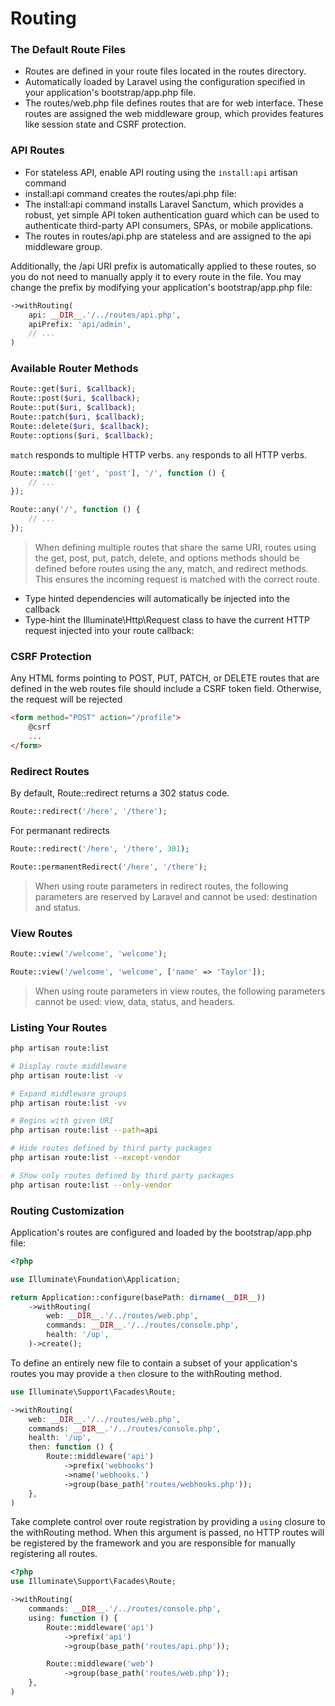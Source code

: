 # Routing

### The Default Route Files

- Routes are defined in your route files located in the routes directory.
- Automatically loaded by Laravel using the configuration specified in your application's bootstrap/app.php file.
- The routes/web.php file defines routes that are for web interface. These routes are assigned the web middleware group, which provides features like session state and CSRF protection.

### API Routes

- For stateless API, enable API routing using the `install:api` artisan command
- install:api command creates the routes/api.php file:
- The install:api command installs Laravel Sanctum, which provides a robust, yet simple API token authentication guard which can be used to authenticate third-party API consumers, SPAs, or mobile applications.
- The routes in routes/api.php are stateless and are assigned to the api middleware group.

Additionally, the /api URI prefix is automatically applied to these routes, so you do not need to manually apply it to every route in the file. You may change the prefix by modifying your application's bootstrap/app.php file:

```php
->withRouting(
    api: __DIR__.'/../routes/api.php',
    apiPrefix: 'api/admin',
    // ...
)
```

### Available Router Methods

```php
Route::get($uri, $callback);
Route::post($uri, $callback);
Route::put($uri, $callback);
Route::patch($uri, $callback);
Route::delete($uri, $callback);
Route::options($uri, $callback);
```

`match` responds to multiple HTTP verbs. `any` responds to all HTTP verbs.

```php
Route::match(['get', 'post'], '/', function () {
    // ...
});

Route::any('/', function () {
    // ...
});
```

> When defining multiple routes that share the same URI, routes using the get, post, put, patch, delete, and options methods should be defined before routes using the any, match, and redirect methods. This ensures the incoming request is matched with the correct route.

- Type hinted dependencies will automatically be injected into the callback
- Type-hint the Illuminate\Http\Request class to have the current HTTP request injected into your route callback:

### CSRF Protection

 Any HTML forms pointing to POST, PUT, PATCH, or DELETE routes that are defined in the web routes file should include a CSRF token field. Otherwise, the request will be rejected

```html
<form method="POST" action="/profile">
    @csrf
    ...
</form>
```

### Redirect Routes

By default, Route::redirect returns a 302 status code.

```php
Route::redirect('/here', '/there');
```

For permanant redirects

```php
Route::redirect('/here', '/there', 301);

Route::permanentRedirect('/here', '/there');
```

> When using route parameters in redirect routes, the following parameters are reserved by Laravel and cannot be used: destination and status.


### View Routes

```php
Route::view('/welcome', 'welcome');

Route::view('/welcome', 'welcome', ['name' => 'Taylor']);
```

> When using route parameters in view routes, the following parameters cannot be used: view, data, status, and headers.

### Listing Your Routes

```bash
php artisan route:list

# Display route middleware
php artisan route:list -v

# Expand middleware groups
php artisan route:list -vv

# Begins with given URI
php artisan route:list --path=api

# Hide routes defined by third party packages
php artisan route:list --except-vendor

# Show only routes defined by third party packages
php artisan route:list --only-vendor
```

### Routing Customization

Application's routes are configured and loaded by the bootstrap/app.php file:

```php
<?php

use Illuminate\Foundation\Application;

return Application::configure(basePath: dirname(__DIR__))
    ->withRouting(
        web: __DIR__.'/../routes/web.php',
        commands: __DIR__.'/../routes/console.php',
        health: '/up',
    )->create();
```

To define an entirely new file to contain a subset of your application's routes you may provide a `then` closure to the withRouting method.

```php
use Illuminate\Support\Facades\Route;

->withRouting(
    web: __DIR__.'/../routes/web.php',
    commands: __DIR__.'/../routes/console.php',
    health: '/up',
    then: function () {
        Route::middleware('api')
            ->prefix('webhooks')
            ->name('webhooks.')
            ->group(base_path('routes/webhooks.php'));
    },
)
```

Take complete control over route registration by providing a `using` closure to the withRouting method. When this argument is passed, no HTTP routes will be registered by the framework and you are responsible for manually registering all routes.

```php
<?php
use Illuminate\Support\Facades\Route;

->withRouting(
    commands: __DIR__.'/../routes/console.php',
    using: function () {
        Route::middleware('api')
            ->prefix('api')
            ->group(base_path('routes/api.php'));

        Route::middleware('web')
            ->group(base_path('routes/web.php'));
    },
)
```

